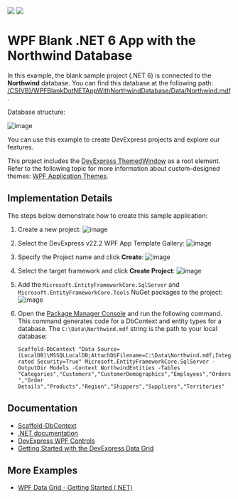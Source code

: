 <!-- default badges list -->
[![](https://img.shields.io/badge/Open_in_DevExpress_Support_Center-FF7200?style=flat-square&logo=DevExpress&logoColor=white)](https://supportcenter.devexpress.com/ticket/details/T900034)
[![](https://img.shields.io/badge/📖_How_to_use_DevExpress_Examples-e9f6fc?style=flat-square)](https://docs.devexpress.com/GeneralInformation/403183)
<!-- default badges end -->
# WPF Blank .NET 6 App with the Northwind Database

In this example, the blank sample project (.NET 6) is connected to the **Northwind** database. You can find this database at the following path: [/CS(VB)/WPFBlankDotNETAppWithNorthwindDatabase/Data/Northwind.mdf](./CS/WPFBlankDotNETAppWithNorthwindDatabase/Data/Northwind.mdf).

Database structure:

![image](https://user-images.githubusercontent.com/65009440/206457391-85e331c6-9dfd-4e6b-b3c3-c509d2778ac2.png)

You can use this example to create DevExpress projects and explore our features.

This project includes the [DevExpress ThemedWindow](https://docs.devexpress.com/WPF/DevExpress.Xpf.Core.ThemedWindow) as a root element. Refer to the following topic for more information about custom-designed themes: [WPF Application Themes](https://docs.devexpress.com/WPF/7406/common-concepts/themes).

## Implementation Details

The steps below demonstrate how to create this sample application:

1. Create a new project:
   ![image](https://user-images.githubusercontent.com/65009440/206438431-356d95e0-443b-4730-93de-9f66f9d63757.png)
2. Select the DevExpress v22.2 WPF App Template Gallery:
   ![image](https://user-images.githubusercontent.com/65009440/206439153-d51bb505-e2e1-49b3-9f5e-46d6f0de0306.png)
3. Specify the Project name and click **Create**:
   ![image](https://user-images.githubusercontent.com/65009440/206441123-5eaed497-8823-46e0-ba91-a14d3d325aad.png)
4. Select the target framework and click **Create Project**:
   ![image](https://user-images.githubusercontent.com/65009440/206441661-dfaf8964-f561-4b0c-9111-bf4fc7ec5306.png)
5. Add the `Microsoft.EntityFrameworkCore.SqlServer` and `Microsoft.EntityFrameworkCore.Tools` NuGet packages to the project:
   ![image](https://user-images.githubusercontent.com/65009440/206443012-62684ab0-2cf8-4d0e-a03d-74442bdc0212.png)
6. Open the [Package Manager Console](https://docs.microsoft.com/en-us/nuget/consume-packages/install-use-packages-powershell) and run the following command. This command generates code for a DbContext and entity types for a database. The `C:\Data\Northwind.mdf` string is the path to your local database:

   `Scaffold-DbContext "Data Source=(LocalDB)\MSSQLLocalDB;AttachDbFilename=C:\Data\Northwind.mdf;Integrated Security=True" Microsoft.EntityFrameworkCore.SqlServer -OutputDir Models -Context NorthwindEntities -Tables "Categories","Customers","CustomerDemographics","Employees","Orders","Order Details","Products","Region","Shippers","Suppliers","Territories"`

## Documentation

* [Scaffold-DbContext](https://learn.microsoft.com/en-us/ef/core/cli/powershell#scaffold-dbcontext)
* [.NET documentation](https://learn.microsoft.com/en-us/dotnet/fundamentals/)
* [DevExpress WPF Controls](https://docs.devexpress.com/WPF/7875/wpf-controls)
* [Getting Started with the DevExpress Data Grid](https://docs.devexpress.com/WPF/5863/controls-and-libraries/data-grid/getting-started)

## More Examples

* [WPF Data Grid - Getting Started (.NET)](https://github.com/DevExpress-Examples/wpf-data-grid-getting-started-net-core)
